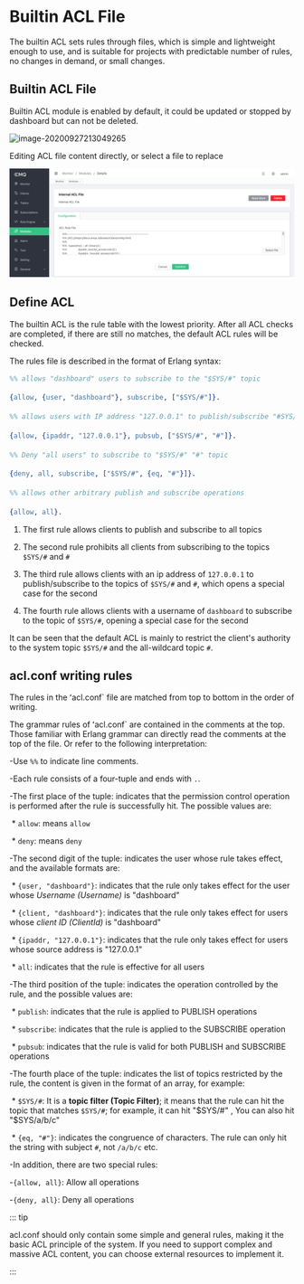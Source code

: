 # Builtin ACL File

The builtin ACL sets rules through files, which is simple and lightweight enough to use, and is suitable for projects with predictable number of rules, no changes in demand, or small changes.


## Builtin ACL File

Builtin ACL module is enabled by default, it could be updated or stopped by dashboard but can not be deleted.

![image-20200927213049265](./assets/acl_file4.png)

Editing ACL file content directly, or select a file to replace

![image-20200927213049265](./assets/acl_file3.png)

## Define ACL

The builtin ACL is the rule table with the lowest priority. After all ACL checks are completed, if there are still no matches, the default ACL rules will be checked.

The rules file is described in the format of Erlang syntax:

```erlang
%% allows "dashboard" users to subscribe to the "$SYS/#" topic

{allow, {user, "dashboard"}, subscribe, ["$SYS/#"]}.

%% allows users with IP address "127.0.0.1" to publish/subscribe "#SYS/#", "#" topics

{allow, {ipaddr, "127.0.0.1"}, pubsub, ["$SYS/#", "#"]}.

%% Deny "all users" to subscribe to "$SYS/#" "#" topic

{deny, all, subscribe, ["$SYS/#", {eq, "#"}]}.

%% allows other arbitrary publish and subscribe operations

{allow, all}.
```

1. The first rule allows clients to publish and subscribe to all topics

2. The second rule prohibits all clients from subscribing to the topics `$SYS/#` and `#`

3. The third rule allows clients with an ip address of `127.0.0.1` to publish/subscribe to the topics of `$SYS/#` and `#`, which opens a special case for the second

4. The fourth rule allows clients with a username of `dashboard` to subscribe to the topic of `$SYS/#`, opening a special case for the second

It can be seen that the default ACL is mainly to restrict the client's authority to the system topic `$SYS/#` and the all-wildcard topic `#`.

## acl.conf writing rules

The rules in the ʻacl.conf` file are matched from top to bottom in the order of writing.

The grammar rules of ʻacl.conf` are contained in the comments at the top. Those familiar with Erlang grammar can directly read the comments at the top of the file. Or refer to the following interpretation:

-Use `%%` to indicate line comments.

-Each rule consists of a four-tuple and ends with `.`.

-The first place of the tuple: indicates that the permission control operation is performed after the rule is successfully hit. The possible values ​​are:

​ * `allow`: means `allow`

​ * `deny`: means `deny`

-The second digit of the tuple: indicates the user whose rule takes effect, and the available formats are:

​ * `{user, "dashboard"}`: indicates that the rule only takes effect for the user whose *Username (Username)* is "dashboard"

​ * `{client, "dashboard"}`: indicates that the rule only takes effect for users whose *client ID (ClientId)* is "dashboard"

​ * `{ipaddr, "127.0.0.1"}`: indicates that the rule only takes effect for users whose source address is "127.0.0.1"

​ * `all`: indicates that the rule is effective for all users

-The third position of the tuple: indicates the operation controlled by the rule, and the possible values ​​are:

​ * `publish`: indicates that the rule is applied to PUBLISH operations

​ * `subscribe`: indicates that the rule is applied to the SUBSCRIBE operation

​ * `pubsub`: indicates that the rule is valid for both PUBLISH and SUBSCRIBE operations

-The fourth place of the tuple: indicates the list of topics restricted by the rule, the content is given in the format of an array, for example:

​ * `$SYS/#`: It is a **topic filter (Topic Filter)**; it means that the rule can hit the topic that matches `$SYS/#`; for example, it can hit "$SYS/#" , You can also hit "$SYS/a/b/c"

​ * `{eq, "#"}`: indicates the congruence of characters. The rule can only hit the string with subject `#`, not `/a/b/c` etc.

-In addition, there are two special rules:

-`{allow, all}`: Allow all operations

-`{deny, all}`: Deny all operations

::: tip

acl.conf should only contain some simple and general rules, making it the basic ACL principle of the system. If you need to support complex and massive ACL content, you can choose external resources to implement it.

:::

